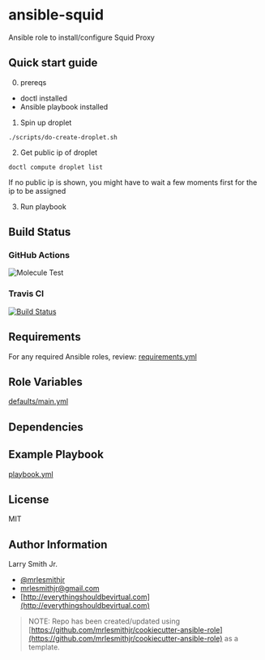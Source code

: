# ansible-squid

Ansible role to install/configure Squid Proxy


## Quick start guide
0) prereqs

- doctl installed
- Ansible playbook installed

1) Spin up droplet
```
./scripts/do-create-droplet.sh
```

2) Get public ip of droplet
```
doctl compute droplet list
```
If no public ip is shown, you might have to wait a few moments first for the ip to be assigned

3) Run playbook

## Build Status

### GitHub Actions

![Molecule Test](https://github.com/mrlesmithjr/ansible-squid/workflows/Molecule%20Test/badge.svg)

### Travis CI

[![Build Status](https://travis-ci.org/mrlesmithjr/ansible-squid.svg?branch=master)](https://travis-ci.org/mrlesmithjr/ansible-squid)

## Requirements

For any required Ansible roles, review:
[requirements.yml](requirements.yml)

## Role Variables

[defaults/main.yml](defaults/main.yml)

## Dependencies

## Example Playbook

[playbook.yml](playbook.yml)

## License

MIT

## Author Information

Larry Smith Jr.

- [@mrlesmithjr](https://twitter.com/mrlesmithjr)
- [mrlesmithjr@gmail.com](mailto:mrlesmithjr@gmail.com)
- [http://everythingshouldbevirtual.com](http://everythingshouldbevirtual.com)

> NOTE: Repo has been created/updated using [https://github.com/mrlesmithjr/cookiecutter-ansible-role](https://github.com/mrlesmithjr/cookiecutter-ansible-role) as a template.
